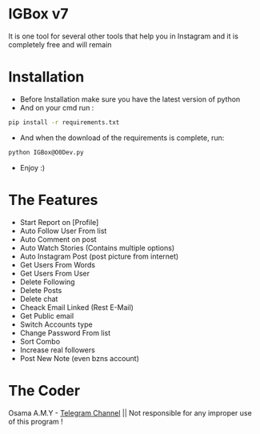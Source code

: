 # IGBox v7

It is one tool for several other tools that help you in Instagram and it is completely free and will remain

# Installation
 - Before Installation make sure you have the latest version of python 
 - And on your cmd run :
 ```bash
 pip install -r requirements.txt
 ```
 - And when the download of the requirements is complete, run:
 ```bash
 python IGBox@O0Dev.py
 ```
 - Enjoy :)
 
 # The Features
  - Start Report on [Profile]
  - Auto Follow User From list
  - Auto Comment on post
  - Auto Watch Stories (Contains multiple options)
  - Auto Instagram Post (post picture from internet)
  - Get Users From Words
  - Get Users From User
  - Delete Following
  - Delete Posts
  - Delete chat
  - Cheack Email Linked (Rest E-Mail)
  - Get Public email
  - Switch Accounts type
  - Change Password From list
  - Sort Combo
  - Increase real followers
  - Post New Note (even bzns account)

# The Coder
 Osama A.M.Y - [Telegram Channel](https://t.me/O0Dev)
 || Not responsible for any improper use of this program !
